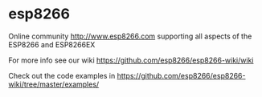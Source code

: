 esp8266
=======

Online community http://www.esp8266.com supporting all aspects of the ESP8266 and ESP8266EX

For more info see our wiki https://github.com/esp8266/esp8266-wiki/wiki

Check out the code examples in https://github.com/esp8266/esp8266-wiki/tree/master/examples/
